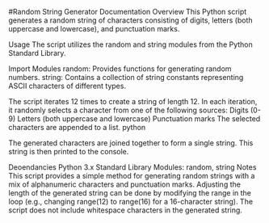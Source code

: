 #Random String Generator Documentation
Overview
This Python script generates a random string of characters consisting of digits, letters (both uppercase and lowercase), and punctuation marks.

Usage
The script utilizes the random and string modules from the Python Standard Library.

Import Modules
random: Provides functions for generating random numbers.
string: Contains a collection of string constants representing ASCII characters of different types.

The script iterates 12 times to create a string of length 12.
In each iteration, it randomly selects a character from one of the following sources:
Digits (0-9)
Letters (both uppercase and lowercase)
Punctuation marks
The selected characters are appended to a list.
python


The generated characters are joined together to form a single string.
This string is then printed to the console.

Deoendancies
Python 3.x
Standard Library Modules: random, string
Notes
This script provides a simple method for generating random strings with a mix of alphanumeric characters and punctuation marks.
Adjusting the length of the generated string can be done by modifying the range in the loop (e.g., changing range(12) to range(16) for a 16-character string).
The script does not include whitespace characters in the generated string.
